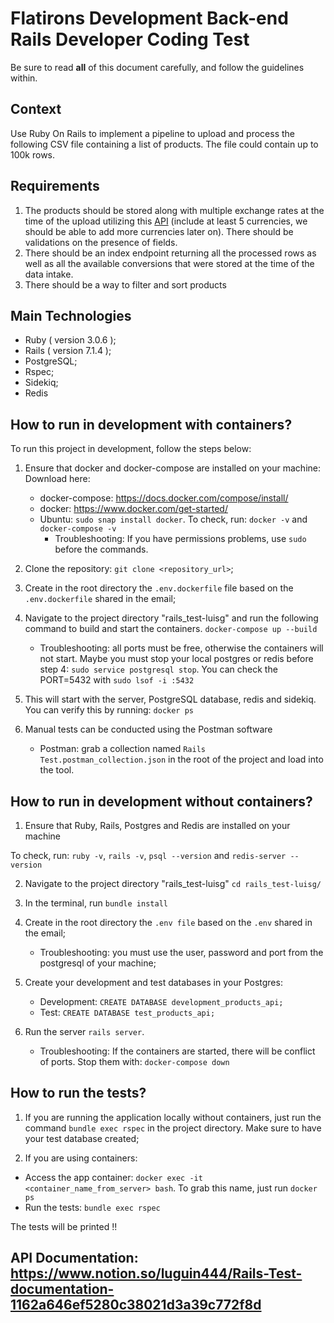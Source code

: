 # Flatirons Development Back-end Rails Developer Coding Test

Be sure to read **all** of this document carefully, and follow the guidelines within.

## Context

Use Ruby On Rails to implement a pipeline to upload and process the following CSV file containing a list of products. The file could contain up to 100k rows.

## Requirements

1. The products should be stored along with multiple exchange rates at the time of the upload utilizing this [API](https://github.com/fawazahmed0/currency-api) (include at least 5 currencies, we should be able to add more currencies later on). There should be validations on the presence of fields.
2. There should be an index endpoint returning all the processed rows as well as all the available conversions that were stored at the time of the data intake.
3. There should be a way to filter and sort products

## Main Technologies

- Ruby ( version 3.0.6 );
- Rails ( version 7.1.4 );
- PostgreSQL;
- Rspec;
- Sidekiq;
- Redis

## How to run in development with containers?

To run this project in development, follow the steps below:

1. Ensure that docker and docker-compose are installed on your machine: Download here:

   - docker-compose: https://docs.docker.com/compose/install/
   - docker: https://www.docker.com/get-started/
   - Ubuntu: `sudo snap install docker`. To check, run: `docker -v` and `docker-compose -v`
     - Troubleshooting: If you have permissions problems, use `sudo` before the commands.

2. Clone the repository: `git clone <repository_url>`;

3. Create in the root directory the `.env.dockerfile` file based on the `.env.dockerfile` shared in the email;

4. Navigate to the project directory "rails_test-luisg" and run the following command to build and start the containers. `docker-compose up --build`

   - Troubleshooting: all ports must be free, otherwise the containers will not start. Maybe you must stop your local postgres or redis before step 4: `sudo service postgresql stop`. You can check the PORT=5432 with `sudo lsof -i :5432`

5. This will start with the server, PostgreSQL database, redis and sidekiq. You can verify this by running: `docker ps`

6. Manual tests can be conducted using the Postman software
   - Postman: grab a collection named `Rails Test.postman_collection.json` in the root of the project and load into the tool.

## How to run in development without containers?

1. Ensure that Ruby, Rails, Postgres and Redis are installed on your machine

To check, run: `ruby -v`, `rails -v`, `psql --version` and `redis-server --version`

2. Navigate to the project directory "rails_test-luisg" `cd rails_test-luisg/`

3. In the terminal, run `bundle install`

4. Create in the root directory the `.env file` based on the `.env` shared in the email;

   - Troubleshooting: you must use the user, password and port from the postgresql of your machine;

5. Create your development and test databases in your Postgres:

   - Development: `CREATE DATABASE development_products_api;`
   - Test: `CREATE DATABASE test_products_api;`

6. Run the server `rails server`.

   - Troubleshooting: If the containers are started, there will be conflict of ports. Stop them with: `docker-compose down`

## How to run the tests?

1. If you are running the application locally without containers, just run the command `bundle exec rspec` in the project directory. Make sure to have your test database created;

2. If you are using containers:

- Access the app container: `docker exec -it <container_name_from_server> bash`. To grab this name, just run `docker ps`
- Run the tests: `bundle exec rspec`

The tests will be printed !!

## API Documentation: https://www.notion.so/luguin444/Rails-Test-documentation-1162a646ef5280c38021d3a39c772f8d
